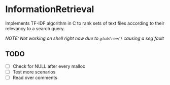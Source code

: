 # InformationRetrieval
Implements TF-IDF algorithm in C to rank sets of text files according to their relevancy to a search query.

*NOTE: Not working on shell right now due to `globfree()` causing a seg fault*

## TODO
- [ ] Check for NULL after every malloc
- [ ] Test more scenarios 
- [ ] Read over comments
